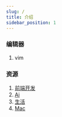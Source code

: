 ```yaml
---
slug: /
title: 介绍
sidebar_position: 1
---
```


### 编辑器

1. vim

### 资源

1. [前端开发](./frontend/index.md)
2. [Ai](./ai/Index.md)
3. [生活](./Life/index.md)
4. [Mac](./Mac/Index.md)
